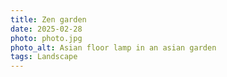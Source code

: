 ```yaml
---
title: Zen garden
date: 2025-02-28
photo: photo.jpg
photo_alt: Asian floor lamp in an asian garden
tags: Landscape
---
```

